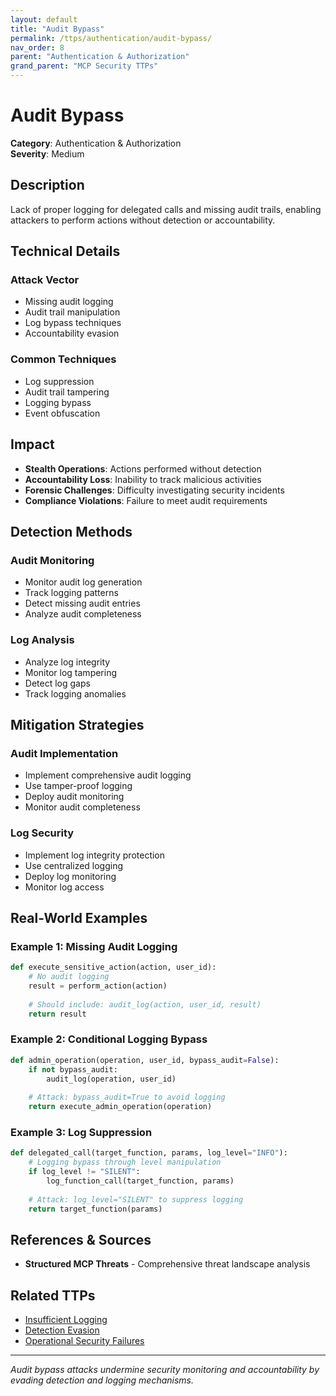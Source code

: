 ```yaml
---
layout: default
title: "Audit Bypass"
permalink: /ttps/authentication/audit-bypass/
nav_order: 8
parent: "Authentication & Authorization"
grand_parent: "MCP Security TTPs"
---
```


# Audit Bypass

**Category**: Authentication & Authorization  
**Severity**: Medium  

## Description

Lack of proper logging for delegated calls and missing audit trails, enabling attackers to perform actions without detection or accountability.

## Technical Details

### Attack Vector
- Missing audit logging
- Audit trail manipulation
- Log bypass techniques
- Accountability evasion

### Common Techniques
- Log suppression
- Audit trail tampering
- Logging bypass
- Event obfuscation

## Impact

- **Stealth Operations**: Actions performed without detection
- **Accountability Loss**: Inability to track malicious activities
- **Forensic Challenges**: Difficulty investigating security incidents
- **Compliance Violations**: Failure to meet audit requirements

## Detection Methods

### Audit Monitoring
- Monitor audit log generation
- Track logging patterns
- Detect missing audit entries
- Analyze audit completeness

### Log Analysis
- Analyze log integrity
- Monitor log tampering
- Detect log gaps
- Track logging anomalies

## Mitigation Strategies

### Audit Implementation
- Implement comprehensive audit logging
- Use tamper-proof logging
- Deploy audit monitoring
- Monitor audit completeness

### Log Security
- Implement log integrity protection
- Use centralized logging
- Deploy log monitoring
- Monitor log access

## Real-World Examples

### Example 1: Missing Audit Logging
```python
def execute_sensitive_action(action, user_id):
    # No audit logging
    result = perform_action(action)
    
    # Should include: audit_log(action, user_id, result)
    return result
```

### Example 2: Conditional Logging Bypass
```python
def admin_operation(operation, user_id, bypass_audit=False):
    if not bypass_audit:
        audit_log(operation, user_id)
    
    # Attack: bypass_audit=True to avoid logging
    return execute_admin_operation(operation)
```

### Example 3: Log Suppression
```python
def delegated_call(target_function, params, log_level="INFO"):
    # Logging bypass through level manipulation
    if log_level != "SILENT":
        log_function_call(target_function, params)
    
    # Attack: log_level="SILENT" to suppress logging
    return target_function(params)
```

## References & Sources

- **Structured MCP Threats** - Comprehensive threat landscape analysis

## Related TTPs

- [Insufficient Logging](../monitoring-failures/insufficient-logging.md)
- [Detection Evasion](../monitoring-failures/detection-evasion.md)
- [Operational Security Failures](../monitoring-failures/operational-security-failures.md)

---

*Audit bypass attacks undermine security monitoring and accountability by evading detection and logging mechanisms.*